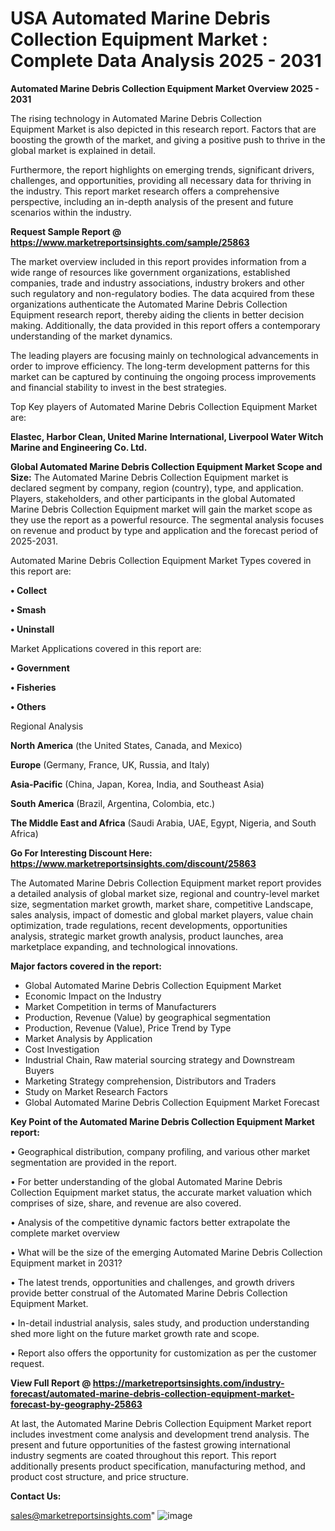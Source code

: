 # USA Automated Marine Debris Collection Equipment Market : Complete Data Analysis 2025 - 2031

<Strong> Automated Marine Debris Collection Equipment Market Overview 2025 - 2031</strong>

The rising technology in Automated Marine Debris Collection Equipment Market is also depicted in this research report. Factors that are boosting the growth of the market, and giving a positive push to thrive in the global market is explained in detail.

Furthermore, the report highlights on emerging trends, significant drivers, challenges, and opportunities, providing all necessary data for thriving in the industry. This report market research offers a comprehensive perspective, including an in-depth analysis of the present and future scenarios within the industry.

<strong>Request Sample Report @ <a href=https://www.marketreportsinsights.com/sample/25863>https://www.marketreportsinsights.com/sample/25863</a></strong>

The market overview included in this report provides information from a wide range of resources like government organizations, established companies, trade and industry associations, industry brokers and other such regulatory and non-regulatory bodies. The data acquired from these organizations authenticate the Automated Marine Debris Collection Equipment research report, thereby aiding the clients in better decision making. Additionally, the data provided in this report offers a contemporary understanding of the market dynamics.

The leading players are focusing mainly on technological advancements in order to improve efficiency. The long-term development patterns for this market can be captured by continuing the ongoing process improvements and financial stability to invest in the best strategies.

Top Key players of Automated Marine Debris Collection Equipment Market are:

<strong>Elastec, Harbor Clean, United Marine International, Liverpool Water Witch Marine and Engineering Co. Ltd.</strong>

<strong><b>Global Automated Marine Debris Collection Equipment Market Scope and Size:</b></strong>
The Automated Marine Debris Collection Equipment market is declared segment by company, region (country), type, and application. Players, stakeholders, and other participants in the global Automated Marine Debris Collection Equipment market will gain the market scope as they use the report as a powerful resource. The segmental analysis focuses on revenue and product by type and application and the forecast period of 2025-2031.

Automated Marine Debris Collection Equipment Market Types covered in this report are:

<strong>• Collect

• Smash

• Uninstall</strong>

Market Applications covered in this report are:

<strong>• Government

• Fisheries

• Others</strong> 

Regional Analysis

<strong>North America</strong> (the United States, Canada, and Mexico)

<strong>Europe</strong> (Germany, France, UK, Russia, and Italy)

<strong>Asia-Pacific</strong> (China, Japan, Korea, India, and Southeast Asia)

<strong>South America</strong> (Brazil, Argentina, Colombia, etc.)

<strong>The Middle East and Africa</strong> (Saudi Arabia, UAE, Egypt, Nigeria, and South Africa)

<strong>Go For Interesting Discount Here: <a href=https://www.marketreportsinsights.com/discount/25863>https://www.marketreportsinsights.com/discount/25863</a></strong>

The Automated Marine Debris Collection Equipment market report provides a detailed analysis of global market size, regional and country-level market size, segmentation market growth, market share, competitive Landscape, sales analysis, impact of domestic and global market players, value chain optimization, trade regulations, recent developments, opportunities analysis, strategic market growth analysis, product launches, area marketplace expanding, and technological innovations.

<strong><b>Major factors covered in the report:</b></strong>
<ul>
  <li>Global Automated Marine Debris Collection Equipment Market </li>
  <li>Economic Impact on the Industry</li>
  <li>Market Competition in terms of Manufacturers</li>
  <li>Production, Revenue (Value) by geographical segmentation</li>
  <li>Production, Revenue (Value), Price Trend by Type</li>
  <li>Market Analysis by Application</li>
  <li>Cost Investigation</li>
  <li>Industrial Chain, Raw material sourcing strategy and Downstream Buyers</li>
  <li>Marketing Strategy comprehension, Distributors and Traders</li>
  <li>Study on Market Research Factors</li>
  <li>Global Automated Marine Debris Collection Equipment Market Forecast</li>
</ul>

<strong><b>Key Point of the Automated Marine Debris Collection Equipment Market report:</b></strong>

• Geographical distribution, company profiling, and various other market segmentation are provided in the report.

• For better understanding of the global Automated Marine Debris Collection Equipment market status, the accurate market valuation which comprises of size, share, and revenue are also covered.

• Analysis of the competitive dynamic factors better extrapolate the complete market overview

• What will be the size of the emerging Automated Marine Debris Collection Equipment market in 2031?

• The latest trends, opportunities and challenges, and growth drivers provide better construal of the Automated Marine Debris Collection Equipment Market.

• In-detail industrial analysis, sales study, and production understanding shed more light on the future market growth rate and scope.

• Report also offers the opportunity for customization as per the customer request.

<strong><b>View Full Report @ <a href=https://marketreportsinsights.com/industry-forecast/automated-marine-debris-collection-equipment-market-forecast-by-geography-25863>https://marketreportsinsights.com/industry-forecast/automated-marine-debris-collection-equipment-market-forecast-by-geography-25863</a></b></strong>


At last, the Automated Marine Debris Collection Equipment Market report includes investment come analysis and development trend analysis. The present and future opportunities of the fastest growing international industry segments are coated throughout this report. This report additionally presents product specification, manufacturing method, and product cost structure, and price structure.

<strong>Contact Us:</strong>

sales@marketreportsinsights.com"
![image](https://github.com/user-attachments/assets/f6f15c39-6f25-4368-a44a-5594ec4d3b43)

